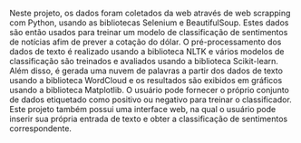 Neste projeto, os dados foram coletados da web através de web scrapping com Python, usando as bibliotecas Selenium e BeautifulSoup. Estes dados são então usados para treinar um modelo de classificação de sentimentos de notícias afim de prever a cotação do dólar. O pré-processamento dos dados de texto é realizado usando a biblioteca NLTK e vários modelos de classificação são treinados e avaliados usando a biblioteca Scikit-learn. Além disso, é gerada uma nuvem de palavras a partir dos dados de texto usando a biblioteca WordCloud e os resultados são exibidos em gráficos usando a biblioteca Matplotlib. O usuário pode fornecer o próprio conjunto de dados etiquetado como positivo ou negativo para treinar o classificador. Este projeto também possui uma interface web, na qual o usuário pode inserir sua própria entrada de texto e obter a classificação de sentimentos correspondente.
